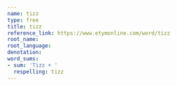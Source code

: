 ```yaml
---
name: tizz
type: free
title: tizz
reference_link: https://www.etymonline.com/word/tizz
root_name: 
root_language: 
denotation: 
word_sums:
- sum: 'Tizz + '
  respelling: tizz
---
```

